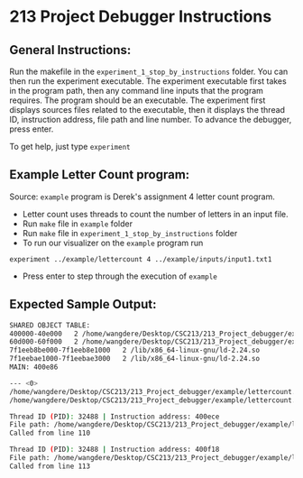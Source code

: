# 213 Project Debugger Instructions

## General Instructions:
Run the makefile in the `experiment_1_stop_by_instructions` folder. You can then run the experiment executable. The experiment executable first takes in the program path, then any command line inputs that the program requires. The program should be an executable. The experiment first displays sources files related to the executable, then it displays the thread ID, instruction address, file path and line number. To advance the debugger, press enter.

To get help, just type `experiment`


## Example Letter Count program:
Source: `example` program is Derek's assignment 4 letter count program.

- Letter count uses threads to count the number of letters in an input file.  
- Run `make` file in `example` folder  
- Run `make` file in `experiment_1_stop_by_instructions` folder  
- To run our visualizer on the `example` program run
```
experiment ../example/lettercount 4 ../example/inputs/input1.txt1
```
- Press enter to step through the execution of `example`

## Expected Sample Output:
```sh
SHARED OBJECT TABLE:  
400000-40e000	2 /home/wangdere/Desktop/CSC213/213_Project_debugger/experiment_1_stop_by_instructions/experiment  
60d000-60f000	2 /home/wangdere/Desktop/CSC213/213_Project_debugger/experiment_1_stop_by_instructions/experiment  
7f1eeb8be000-7f1eeb8e1000	2 /lib/x86_64-linux-gnu/ld-2.24.so  
7f1eebae1000-7f1eebae3000	2 /lib/x86_64-linux-gnu/ld-2.24.so  
MAIN: 400e86  

--- <0>  
/home/wangdere/Desktop/CSC213/213_Project_debugger/example/lettercount.c      38            0x400a00  
/home/wangdere/Desktop/CSC213/213_Project_debugger/example/lettercount.c      39            0x400a16  

Thread ID (PID): 32488 | Instruction address: 400ece  
File path: /home/wangdere/Desktop/CSC213/213_Project_debugger/example/lettercount.c  
Called from line 110  

Thread ID (PID): 32488 | Instruction address: 400f18  
File path: /home/wangdere/Desktop/CSC213/213_Project_debugger/example/lettercount.c  
Called from line 113  
```
